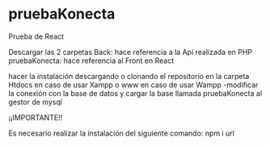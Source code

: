 # pruebaKonecta
Prueba de React

Descargar las 2 carpetas
Back:  hace referencia a la Api realizada en PHP
pruebaKonecta: hace referencia al Front en React

hacer la instalación descargando o clonando el repositorio en la carpeta Htdocs en caso de usar Xampp o www en caso de usar Wampp
 -modificar la conexión con la base de datos y cargar la base llamada pruebaKonecta al gestor de mysql 
 
 
¡¡IMPORTANTE!!

Es necesario realizar la instalación del siguiente comando: npm i url 
